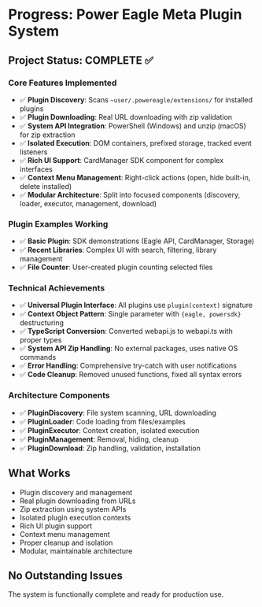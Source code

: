 # Progress: Power Eagle Meta Plugin System

## Project Status: **COMPLETE** ✅

### Core Features Implemented
- ✅ **Plugin Discovery**: Scans `~user/.powereagle/extensions/` for installed plugins
- ✅ **Plugin Downloading**: Real URL downloading with zip validation
- ✅ **System API Integration**: PowerShell (Windows) and unzip (macOS) for zip extraction
- ✅ **Isolated Execution**: DOM containers, prefixed storage, tracked event listeners
- ✅ **Rich UI Support**: CardManager SDK component for complex interfaces
- ✅ **Context Menu Management**: Right-click actions (open, hide built-in, delete installed)
- ✅ **Modular Architecture**: Split into focused components (discovery, loader, executor, management, download)

### Plugin Examples Working
- ✅ **Basic Plugin**: SDK demonstrations (Eagle API, CardManager, Storage)
- ✅ **Recent Libraries**: Complex UI with search, filtering, library management
- ✅ **File Counter**: User-created plugin counting selected files

### Technical Achievements
- ✅ **Universal Plugin Interface**: All plugins use `plugin(context)` signature
- ✅ **Context Object Pattern**: Single parameter with `{eagle, powersdk}` destructuring
- ✅ **TypeScript Conversion**: Converted webapi.js to webapi.ts with proper types
- ✅ **System API Zip Handling**: No external packages, uses native OS commands
- ✅ **Error Handling**: Comprehensive try-catch with user notifications
- ✅ **Code Cleanup**: Removed unused functions, fixed all syntax errors

### Architecture Components
- ✅ **PluginDiscovery**: File system scanning, URL downloading
- ✅ **PluginLoader**: Code loading from files/examples
- ✅ **PluginExecutor**: Context creation, isolated execution
- ✅ **PluginManagement**: Removal, hiding, cleanup
- ✅ **PluginDownload**: Zip handling, validation, installation

## What Works
- Plugin discovery and management
- Real plugin downloading from URLs
- Zip extraction using system APIs
- Isolated plugin execution contexts
- Rich UI plugin support
- Context menu management
- Proper cleanup and isolation
- Modular, maintainable architecture

## No Outstanding Issues
The system is functionally complete and ready for production use.
